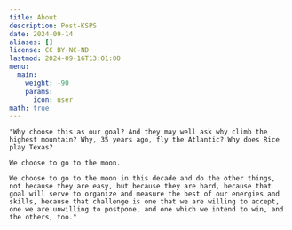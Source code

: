 ```yaml
---
title: About
description: Post-KSPS
date: 2024-09-14
aliases: []
license: CC BY-NC-ND
lastmod: 2024-09-16T13:01:00
menu:
  main:
    weight: -90
    params:
      icon: user
math: true
---
```


`"Why choose this as our goal? And they may well ask why climb the highest mountain? Why, 35 years ago, fly the Atlantic? Why does Rice play Texas?`

`We choose to go to the moon.`

`We choose to go to the moon in this decade and do the other things, not because they are easy, but because they are hard, because that goal will serve to organize and measure the best of our energies and skills, because that challenge is one that we are willing to accept, one we are unwilling to postpone, and one which we intend to win, and the others, too."`
